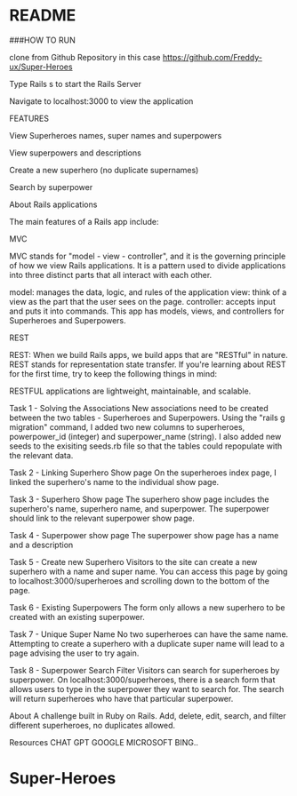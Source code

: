 # README

###HOW TO RUN

clone from Github Repository in this case https://github.com/Freddy-ux/Super-Heroes 

Type Rails s to start the Rails Server

Navigate to localhost:3000 to view the application

FEATURES

View Superheroes names, super names and superpowers

View superpowers and descriptions

Create a new superhero (no duplicate supernames)

Search by superpower

About Rails applications

The main features of a Rails app include:

MVC

MVC stands for "model - view - controller", and it is the governing principle of how we view Rails applications. It is a pattern used to divide applications into three distinct parts that all interact with each other.

model: manages the data, logic, and rules of the application
view: think of a view as the part that the user sees on the page.
controller: accepts input and puts it into commands. This app has models, views, and controllers for Superheroes and Superpowers.

REST

REST: When we build Rails apps, we build apps that are "RESTful" in nature. REST stands for representation state transfer. If you're learning about REST for the first time, try to keep the following things in mind:

RESTFUL applications are lightweight, maintainable, and scalable.


Task 1 - Solving the Associations
New associations need to be created between the two tables - Superheroes and Superpowers. Using the "rails g migration" command, I added two new columns to superheroes, powerpower_id (integer) and superpower_name (string). I also added new seeds to the exisiting seeds.rb file so that the tables could repopulate with the relevant data.

Task 2 - Linking Superhero Show page
On the superheroes index page, I linked the superhero's name to the individual show page.

Task 3 - Superhero Show page
The superhero show page includes the superhero's name, superhero name, and superpower. The superpower should link to the relevant superpower show page.

Task 4 - Superpower show page
The superpower show page has a name and a description

Task 5 - Create new Superhero
Visitors to the site can create a new superhero with a name and super name. You can access this page by going to localhost:3000/superheroes and scrolling down to the bottom of the page.

Task 6 - Existing Superpowers
The form only allows a new superhero to be created with an existing superpower.

Task 7 - Unique Super Name
No two superheroes can have the same name. Attempting to create a superhero with a duplicate super name will lead to a page advising the user to try again.

Task 8 - Superpower Search Filter
Visitors can search for superheroes by superpower. On localhost:3000/superheroes, there is a search form that allows users to type in the superpower they want to search for. The search will return superheroes who have that particular superpower.

About
A challenge built in Ruby on Rails. Add, delete, edit, search, and filter different superheroes, no duplicates allowed.

Resources
CHAT GPT 
GOOGLE
MICROSOFT BING..
# Super-Heroes
